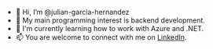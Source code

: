 - 👋 Hi, I’m @julian-garcia-hernandez
- 👀 My main programming interest is backend development.
- 🌱 I'm currently learning how to work with Azure and .NET.
- 📫 You are welcome to connect with me on [LinkedIn](www.linkedin.com/in/juliangarciahernandez).

<!---
julian-garcia-hernandez/julian-garcia-hernandez is a ✨ special ✨ repository because its `README.md` (this file) appears on your GitHub profile.
You can click the Preview link to take a look at your changes.
--->
